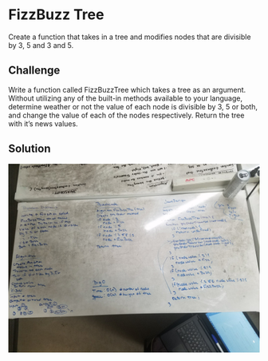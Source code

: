 # FizzBuzz Tree
Create a function that takes in a tree and modifies nodes that are divisible by 3, 5 and 3 and 5.

## Challenge
Write a function called FizzBuzzTree which takes a tree as an argument.
Without utilizing any of the built-in methods available to your language, determine weather or not the value of each node is divisible by 3, 5 or both, and change the value of each of the nodes respectively. Return the tree with it’s news values.

## Solution
![fizzbuzztree](./assets/fizzbuzztree.jpg)